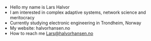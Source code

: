 - Hello my name is Lars Halvor
- I am interested in complex adaptive systems, network science and meritocracy
- Currently studying electronic engineering in Trondheim, Norway
- My website: halvorhansen.no
- How to reach me Lars@halvorhansen.no

<!---
Larshalvorhansen/Larshalvorhansen is a ✨ special ✨ repository because its `README.md` (this file) appears on your GitHub profile.
You can click the Preview link to take a look at your changes.
--->
